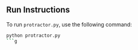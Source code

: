 ## Run Instructions

To run `protractor.py`, use the following command:

```bash
python protractor.py
```g